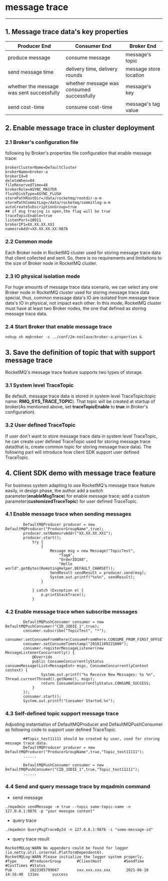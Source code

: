 # message trace
----

## 1. Message trace data's key properties
| Producer End| Consumer End| Broker End|
| --- | --- | --- |
| produce message | consume message | message's topic |
| send message time | delivery time, delivery rounds  | message store location |
| whether the message was sent successfully | whether message was consumed successfully | message's key |
| send cost-time | consume cost-time | message's tag value |

## 2. Enable message trace in cluster deployment

### 2.1 Broker's configuration file
following by Broker's properties file configuration that enable message trace:
```
brokerClusterName=DefaultCluster
brokerName=broker-a
brokerId=0
deleteWhen=04
fileReservedTime=48
brokerRole=ASYNC_MASTER
flushDiskType=ASYNC_FLUSH
storePathRootDir=/data/rocketmq/rootdir-a-m
storePathCommitLog=/data/rocketmq/commitlog-a-m
autoCreateSubscriptionGroup=true
## if msg tracing is open,the flag will be true
traceTopicEnable=true
listenPort=10911
brokerIP1=XX.XX.XX.XX1
namesrvAddr=XX.XX.XX.XX:9876
```

### 2.2 Common mode
Each Broker node in RocketMQ cluster used for storing message trace data that client collected and sent. So, there is no requirements and limitations to the size of Broker node in RocketMQ cluster.

### 2.3 IO physical isolation mode
For huge amounts of message trace data scenario, we can select any one Broker node in RocketMQ cluster used for storing message trace data special, thus, common message data's IO are isolated from message trace data's IO in physical, not impact each other. In this mode, RocketMQ cluster must have at least two Broker nodes, the one that defined as storing message trace data.

### 2.4 Start Broker that enable message trace
`nohup sh mqbroker -c ../conf/2m-noslave/broker-a.properties &`
  
## 3. Save the definition of topic that with support message trace
RocketMQ's message trace feature supports two types of storage.

### 3.1 System level TraceTopic
Be default, message trace data is stored in system level TraceTopic(topic name: **RMQ_SYS_TRACE_TOPIC**). That topic will be created at startup of broker(As mentioned above, set **traceTopicEnable** to **true** in Broker's configuration).

### 3.2 User defined TraceTopic
If user don't want to store message trace data in system level TraceTopic, he can create user defined TraceTopic used for storing message trace data(that is, create common topic for storing message trace data). The following part will introduce how client SDK support user defined TraceTopic.

## 4. Client SDK demo with message trace feature
For business system adapting to use RocketMQ's message trace feature easily, in design phase, the author add a switch parameter(**enableMsgTrace**) for enable message trace; add a custom parameter(**customizedTraceTopic**) for user defined TraceTopic.

### 4.1 Enable message trace when sending messages
```
        DefaultMQProducer producer = new DefaultMQProducer("ProducerGroupName",true);
        producer.setNamesrvAddr("XX.XX.XX.XX1");
        producer.start();
            try {
                {
                    Message msg = new Message("TopicTest",
                        "TagA",
                        "OrderID188",
                        "Hello world".getBytes(RemotingHelper.DEFAULT_CHARSET));
                    SendResult sendResult = producer.send(msg);
                    System.out.printf("%s%n", sendResult);
                }

            } catch (Exception e) {
                e.printStackTrace();
            }
```

### 4.2 Enable message trace when subscribe messages
```
        DefaultMQPushConsumer consumer = new DefaultMQPushConsumer("CID_JODIE_1",true);
        consumer.subscribe("TopicTest", "*");
        consumer.setConsumeFromWhere(ConsumeFromWhere.CONSUME_FROM_FIRST_OFFSET);
        consumer.setConsumeTimestamp("20181109221800");
        consumer.registerMessageListener(new MessageListenerConcurrently() {
            @Override
            public ConsumeConcurrentlyStatus consumeMessage(List<MessageExt> msgs, ConsumeConcurrentlyContext context) {
                System.out.printf("%s Receive New Messages: %s %n", Thread.currentThread().getName(), msgs);
                return ConsumeConcurrentlyStatus.CONSUME_SUCCESS;
            }
        });
        consumer.start();
        System.out.printf("Consumer Started.%n");
```

### 4.3 Self-defined topic support message trace
Adjusting instantiation of DefaultMQProducer and DefaultMQPushConsumer as following code to support user defined TraceTopic.
```
        ##Topic_test11111 should be created by user, used for storing message trace data.
        DefaultMQProducer producer = new DefaultMQProducer("ProducerGroupName",true,"Topic_test11111");
        ......

        DefaultMQPushConsumer consumer = new DefaultMQPushConsumer("CID_JODIE_1",true,"Topic_test11111");
        ......
```


### 4.4 Send and query message trace by mqadmin command
- send message
```shell
./mqadmin sendMessage -m true --topic some-topic-name -n 127.0.0.1:9876 -p "your meesgae content"
```
- query trace
```shell
./mqadmin QueryMsgTraceById -n 127.0.0.1:9876 -i "some-message-id"
```
- query trace result
```
RocketMQLog:WARN No appenders could be found for logger (io.netty.util.internal.PlatformDependent0).
RocketMQLog:WARN Please initialize the logger system properly.
#Type      #ProducerGroup       #ClientHost          #SendTime            #CostTimes #Status
Pub        1623305799667        xxx.xxx.xxx.xxx       2021-06-10 14:16:40  131ms      success
```


